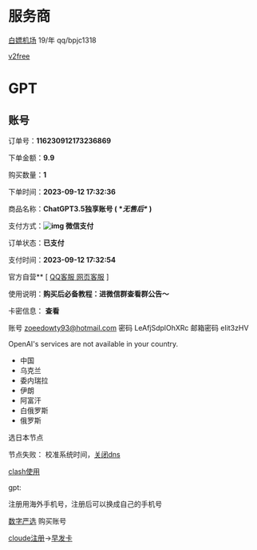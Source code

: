 # 服务商

[白嫖机场](https://yes3.xn--mesv7f5toqlp.biz/console)  19/年     qq/bpjc1318

[v2free](https://v2free.org/auth/login)





# GPT

## 账号

订单号：**116230912173236869**

下单金额：**9.9**

购买数量：**1**

下单时间：**2023-09-12 17:32:36**

商品名称：**ChatGPT3.5独享账号 ( \**无售后\** )**

支付方式：**![img](https://piggo-picture.oss-cn-hangzhou.aliyuncs.com/202302101114298255844.png) 微信支付**

订单状态：**已支付**

支付时间：**2023-09-12 17:32:54**

 官方自营** [ [ QQ客服](https://wpa.qq.com/msgrd?v=1&uin=)[ 网页客服](https://work.weixin.qq.com/kfid/kfc8facb8bcf1ac7eb5) ]

使用说明：**购买后必备教程：进微信群查看群公告～**

卡密信息： **查看**

账号	zoeedowty93@hotmail.com	密码	LeAfjSdplOhXRc	邮箱密码	eIit3zHV



OpenAI's services are not available in your country.

- 中国
- 乌克兰
- 委内瑞拉
- 伊朗
- 阿富汗
- 白俄罗斯
- 俄罗斯

选日本节点

节点失败： 校准系统时间，[关闭dns](https://buzu.tawk.help/article/clashx-failed-timeout)

[clash使用](https://xtrojan.org/client/clashx-for-macos-agent-tutorial.html)





gpt:

注册用海外手机号，注册后可以换成自己的手机号





[数字严选](https://fakeai.vip/?code=YT0yJmI9Mg%3D%3D) 购买账号



[cloude注册](https://zhuanlan.zhihu.com/p/19297294850)->[早发卡](https://www.zaofaka.com/liebiao/103986719FA8F793)
